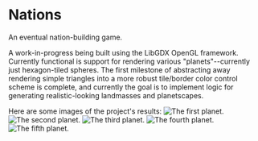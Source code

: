 # Nations
An eventual nation-building game.

A work-in-progress being built using the LibGDX OpenGL framework. Currently functional is support for rendering various "planets"--currently just hexagon-tiled spheres. The first milestone of abstracting away rendering simple triangles into a more robust tile/border color control scheme is complete, and currently the goal is to implement logic for generating realistic-looking landmasses and planetscapes.

Here are some images of the project's results:
![The first planet.](http://imgur.com/5zHYqUt.jpg)
![The second planet.](http://i.imgur.com/giIEpxv.jpg)
![The third planet.](http://i.imgur.com/bQv8VZa.jpg)
![The fourth planet.](http://i.imgur.com/2YShQEI.jpg)
![The fifth planet.](http://i.imgur.com/BHPLsBA.jpg)
